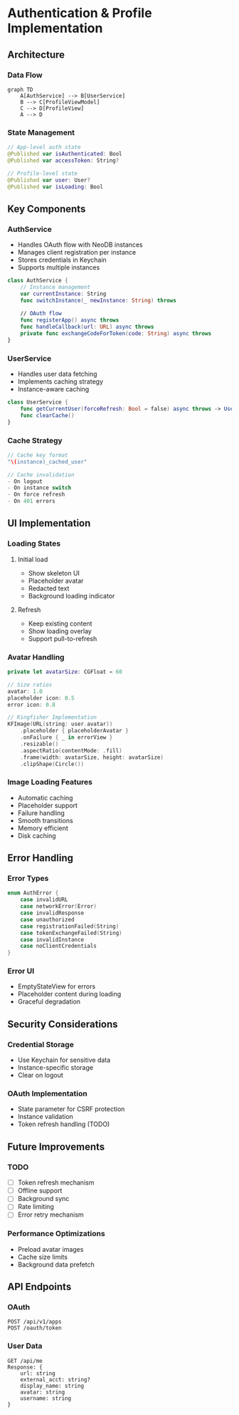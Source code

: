 # Authentication & Profile Implementation

## Architecture

### Data Flow
```mermaid
graph TD
    A[AuthService] --> B[UserService]
    B --> C[ProfileViewModel]
    C --> D[ProfileView]
    A --> D
```

### State Management
```swift
// App-level auth state
@Published var isAuthenticated: Bool
@Published var accessToken: String?

// Profile-level state
@Published var user: User?
@Published var isLoading: Bool
```

## Key Components

### AuthService
- Handles OAuth flow with NeoDB instances
- Manages client registration per instance
- Stores credentials in Keychain
- Supports multiple instances

```swift
class AuthService {
    // Instance management
    var currentInstance: String
    func switchInstance(_ newInstance: String) throws
    
    // OAuth flow
    func registerApp() async throws
    func handleCallback(url: URL) async throws
    private func exchangeCodeForToken(code: String) async throws
}
```

### UserService
- Handles user data fetching
- Implements caching strategy
- Instance-aware caching

```swift
class UserService {
    func getCurrentUser(forceRefresh: Bool = false) async throws -> User
    func clearCache()
}
```

### Cache Strategy
```swift
// Cache key format
"\(instance)_cached_user"

// Cache invalidation
- On logout
- On instance switch
- On force refresh
- On 401 errors
```

## UI Implementation

### Loading States
1. Initial load
   - Show skeleton UI
   - Placeholder avatar
   - Redacted text
   - Background loading indicator

2. Refresh
   - Keep existing content
   - Show loading overlay
   - Support pull-to-refresh

### Avatar Handling
```swift
private let avatarSize: CGFloat = 60

// Size ratios
avatar: 1.0
placeholder icon: 0.5
error icon: 0.8

// Kingfisher Implementation
KFImage(URL(string: user.avatar))
    .placeholder { placeholderAvatar }
    .onFailure { _ in errorView }
    .resizable()
    .aspectRatio(contentMode: .fill)
    .frame(width: avatarSize, height: avatarSize)
    .clipShape(Circle())
```

### Image Loading Features
- Automatic caching
- Placeholder support
- Failure handling
- Smooth transitions
- Memory efficient
- Disk caching

## Error Handling

### Error Types
```swift
enum AuthError {
    case invalidURL
    case networkError(Error)
    case invalidResponse
    case unauthorized
    case registrationFailed(String)
    case tokenExchangeFailed(String)
    case invalidInstance
    case noClientCredentials
}
```

### Error UI
- EmptyStateView for errors
- Placeholder content during loading
- Graceful degradation

## Security Considerations

### Credential Storage
- Use Keychain for sensitive data
- Instance-specific storage
- Clear on logout

### OAuth Implementation
- State parameter for CSRF protection
- Instance validation
- Token refresh handling (TODO)

## Future Improvements

### TODO
- [ ] Token refresh mechanism
- [ ] Offline support
- [ ] Background sync
- [ ] Rate limiting
- [ ] Error retry mechanism

### Performance Optimizations
- Preload avatar images
- Cache size limits
- Background data prefetch

## API Endpoints

### OAuth
```
POST /api/v1/apps
POST /oauth/token
```

### User Data
```
GET /api/me
Response: {
    url: string
    external_acct: string?
    display_name: string
    avatar: string
    username: string
}
``` 